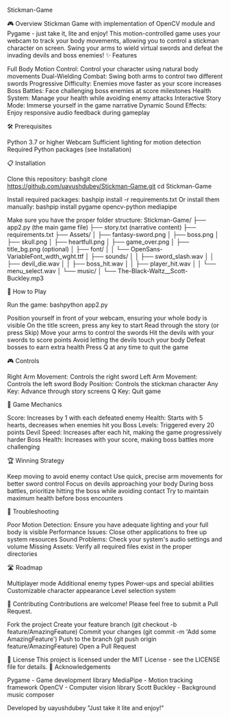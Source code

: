 Stickman-Game

🎮 Overview
Stickman Game with implementation of OpenCV module and Pygame - just take it, lite and enjoy! This motion-controlled game uses your webcam to track your body movements, allowing you to control a stickman character on screen. Swing your arms to wield virtual swords and defeat the invading devils and boss enemies!
✨ Features

Full Body Motion Control: Control your character using natural body movements
Dual-Wielding Combat: Swing both arms to control two different swords
Progressive Difficulty: Enemies move faster as your score increases
Boss Battles: Face challenging boss enemies at score milestones
Health System: Manage your health while avoiding enemy attacks
Interactive Story Mode: Immerse yourself in the game narrative
Dynamic Sound Effects: Enjoy responsive audio feedback during gameplay

🛠️ Prerequisites

Python 3.7 or higher
Webcam
Sufficient lighting for motion detection
Required Python packages (see Installation)

📋 Installation

Clone this repository:
bashgit clone https://github.com/uayushdubey/Stickman-Game.git
cd Stickman-Game

Install required packages:
bashpip install -r requirements.txt
Or install them manually:
bashpip install pygame opencv-python mediapipe

Make sure you have the proper folder structure:
Stickman-Game/
├── app2.py (the main game file)
├── story.txt (narrative content)
├── requirements.txt
├── Assets/
│   ├── fantasy-sword.png
│   ├── boss.png
│   ├── skull.png
│   ├── heartfull.png
│   ├── game_over.png
│   ├── title_bg.png (optional)
│   ├── font/
│   │   └── OpenSans-VariableFont_wdth_wght.ttf
│   ├── sounds/
│   │   ├── sword_slash.wav
│   │   ├── devil_die.wav
│   │   ├── boss_hit.wav
│   │   ├── player_hit.wav
│   │   └── menu_select.wav
│   └── music/
│       └── The-Black-Waltz__Scott-Buckley.mp3


🎯 How to Play

Run the game:
bashpython app2.py

Position yourself in front of your webcam, ensuring your whole body is visible
On the title screen, press any key to start
Read through the story (or press Skip)
Move your arms to control the swords
Hit the devils with your swords to score points
Avoid letting the devils touch your body
Defeat bosses to earn extra health
Press Q at any time to quit the game

🎮 Controls

Right Arm Movement: Controls the right sword
Left Arm Movement: Controls the left sword
Body Position: Controls the stickman character
Any Key: Advance through story screens
Q Key: Quit game

🧠 Game Mechanics

Score: Increases by 1 with each defeated enemy
Health: Starts with 5 hearts, decreases when enemies hit you
Boss Levels: Triggered every 20 points
Devil Speed: Increases after each hit, making the game progressively harder
Boss Health: Increases with your score, making boss battles more challenging

🏆 Winning Strategy

Keep moving to avoid enemy contact
Use quick, precise arm movements for better sword control
Focus on devils approaching your body
During boss battles, prioritize hitting the boss while avoiding contact
Try to maintain maximum health before boss encounters

🔧 Troubleshooting

Poor Motion Detection: Ensure you have adequate lighting and your full body is visible
Performance Issues: Close other applications to free up system resources
Sound Problems: Check your system's audio settings and volume
Missing Assets: Verify all required files exist in the proper directories

🛣️ Roadmap

 Multiplayer mode
 Additional enemy types
 Power-ups and special abilities
 Customizable character appearance
 Level selection system

🤝 Contributing
Contributions are welcome! Please feel free to submit a Pull Request.

Fork the project
Create your feature branch (git checkout -b feature/AmazingFeature)
Commit your changes (git commit -m 'Add some AmazingFeature')
Push to the branch (git push origin feature/AmazingFeature)
Open a Pull Request

📜 License
This project is licensed under the MIT License - see the LICENSE file for details.
🙏 Acknowledgements

Pygame - Game development library
MediaPipe - Motion tracking framework
OpenCV - Computer vision library
Scott Buckley - Background music composer


Developed by uayushdubey
"Just take it lite and enjoy!"
